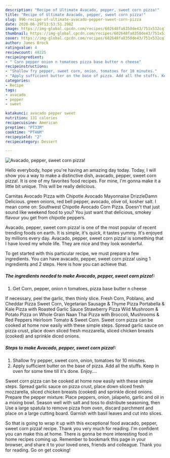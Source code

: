 ```yaml
---
description: "Recipe of Ultimate Avacado, pepper, sweet corn pizza!"
title: "Recipe of Ultimate Avacado, pepper, sweet corn pizza!"
slug: 996-recipe-of-ultimate-avacado-pepper-sweet-corn-pizza
date: 2020-06-29T13:53:51.298Z
image: https://img-global.cpcdn.com/recipes/602648fa8350de43/751x532cq70/avacado-pepper-sweet-corn-pizza-recipe-main-photo.jpg
thumbnail: https://img-global.cpcdn.com/recipes/602648fa8350de43/751x532cq70/avacado-pepper-sweet-corn-pizza-recipe-main-photo.jpg
cover: https://img-global.cpcdn.com/recipes/602648fa8350de43/751x532cq70/avacado-pepper-sweet-corn-pizza-recipe-main-photo.jpg
author: James Brock
ratingvalue: 4
reviewcount: 48225
recipeingredient:
- " Corn pepper onion n tomatoes pizza base butter n cheese"
recipeinstructions:
- "Shallow fry pepper, sweet corn, onion, tomatoes for 10 minutes."
- "Apply sufficient butter on the base of pizza. Add all the stuffs. Keep in oven for some time till it&#39;s done. Enjoy...."
categories:
- Recipe
tags:
- avacado
- pepper
- sweet

katakunci: avacado pepper sweet 
nutrition: 131 calories
recipecuisine: American
preptime: "PT33M"
cooktime: "PT46M"
recipeyield: "2"
recipecategory: Dessert

---
```



![Avacado, pepper, sweet corn pizza!](https://img-global.cpcdn.com/recipes/602648fa8350de43/751x532cq70/avacado-pepper-sweet-corn-pizza-recipe-main-photo.jpg)

Hello everybody, hope you're having an amazing day today. Today, I will show you a way to make a distinctive dish, avacado, pepper, sweet corn pizza!. It is one of my favorites food recipes. For mine, I'm gonna make it a little bit unique. This will be really delicious.

Carnitas Avocado Pizza with Chipotle Avocado Mayonnaise DrizzleDamn Delicious. green onions, red bell pepper, avocado, olive oil, kosher salt. I mean come on: Southwest Chipotle Avocado Corn Pizza. Doesn&#39;t that just sound like weekend food to you? You just want that delicious, smokey flavour you get from chipotle peppers.

Avacado, pepper, sweet corn pizza! is one of the most popular of recent trending foods on earth. It is simple, it's quick, it tastes yummy. It's enjoyed by millions every day. Avacado, pepper, sweet corn pizza! is something that I have loved my whole life. They are nice and they look wonderful.


To get started with this particular recipe, we must prepare a few ingredients. You can have avacado, pepper, sweet corn pizza! using 1 ingredients and 2 steps. Here is how you can achieve that.

<!--inarticleads1-->

##### The ingredients needed to make Avacado, pepper, sweet corn pizza!:

1. Get  Corn, pepper, onion n tomatoes, pizza base butter n cheese


If necessary, peel the garlic, then thinly slice. Fresh Corn, Poblano, and Cheddar Pizza Sweet Corn, Vegetarian Sausage &amp; Thyme Pizza Portabella &amp; Kale Pizza with Roasted Garlic Sauce Strawberry Pizza Wild Mushroom &amp; Potato Pizza on Whole Grain Naan Thai Pizza with Broccoli, Mushrooms &amp; Red Peppers Heirloom Tomato &amp; Sweet Corn. Sweet corn pizza can be cooked at home now easily with these simple steps. Spread garlic sauce on pizza crust, place down sliced fresh mozzarella, sliced chicken breasts (cooked) and sprinkle diced onions. 

<!--inarticleads2-->

##### Steps to make Avacado, pepper, sweet corn pizza!:

1. Shallow fry pepper, sweet corn, onion, tomatoes for 10 minutes.
1. Apply sufficient butter on the base of pizza. Add all the stuffs. Keep in oven for some time till it&#39;s done. Enjoy....


Sweet corn pizza can be cooked at home now easily with these simple steps. Spread garlic sauce on pizza crust, place down sliced fresh mozzarella, sliced chicken breasts (cooked) and sprinkle diced onions. Prepare the pepper mixture: Place peppers, onion, jalapeño, garlic and oil in a mixing bowl. Season well with salt and toss to distribute seasoning, then Use a large spatula to remove pizza from oven, discard parchment and place on a large cutting board. Garnish with basil leaves and cut into slices. 

So that is going to wrap it up with this exceptional food avacado, pepper, sweet corn pizza! recipe. Thank you very much for reading. I'm confident you can make this at home. There is gonna be more interesting food in home recipes coming up. Remember to bookmark this page in your browser, and share it to your loved ones, friends and colleague. Thank you for reading. Go on get cooking!
